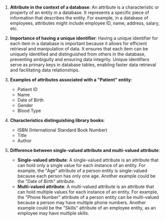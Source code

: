 1. **Attribute in the context of a database**:
   An attribute is a characteristic or property of an entity in a database. It represents a specific piece of information that describes the entity. For example, in a database of employees, attributes might include employee ID, name, address, salary, etc.

2. **Importance of having a unique identifier**:
   Having a unique identifier for each item in a database is important because it allows for efficient retrieval and manipulation of data. It ensures that each item can be uniquely identified and distinguished from others in the database, preventing ambiguity and ensuring data integrity. Unique identifiers serve as primary keys in database tables, enabling faster data retrieval and facilitating data relationships.

3. **Examples of attributes associated with a "Patient" entity**:
   - Patient ID
   - Name
   - Date of Birth
   - Gender
   - Blood Type

4. **Characteristics distinguishing library books**:
   - ISBN (International Standard Book Number)
   - Title
   - Author

5. **Difference between single-valued attribute and multi-valued attribute**:
   - **Single-valued attribute**: A single-valued attribute is an attribute that can hold only a single value for each instance of an entity. For example, the "Age" attribute of a person entity is single-valued because each person has only one age. Another example could be the "Date of Birth" attribute.
   - **Multi-valued attribute**: A multi-valued attribute is an attribute that can hold multiple values for each instance of an entity. For example, the "Phone Number" attribute of a person entity can be multi-valued because a person may have multiple phone numbers. Another example could be the "Skills" attribute of an employee entity, as an employee may have multiple skills.